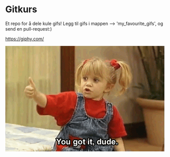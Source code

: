 # Gitkurs
Et repo for å dele kule gifs!
Legg til gifs i mappen --> 'my_favourite_gifs', og send en pull-request:)

https://giphy.com/

![gif](my_favourite_gifs/alexander.gif)